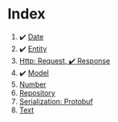 # Index

1. ✔️ [Date](https://github.com/gurisa/arjuna/blob/master/docs/date.md)
2. ✔️ [Entity](https://github.com/gurisa/arjuna/blob/master/docs/entity.md)
3. [Http: Request, ✔️ Response](https://github.com/gurisa/arjuna/blob/master/docs/http.md)
4. ✔️ [Model](https://github.com/gurisa/arjuna/blob/master/docs/model.md)
5. [Number](https://github.com/gurisa/arjuna/blob/master/docs/number.md)
6. [Repository](https://github.com/gurisa/arjuna/blob/master/docs/repository.md)
7. [Serialization: Protobuf](https://github.com/gurisa/arjuna/blob/master/docs/serialization.md)
8. [Text](https://github.com/gurisa/arjuna/blob/master/docs/text.md)

